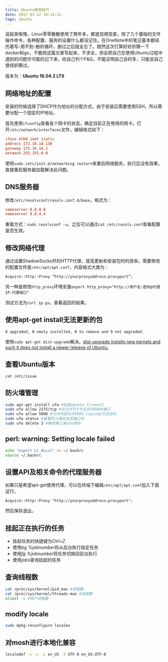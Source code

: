 ```yaml
---
title: Ubuntu使用技巧
date: 2017-03-22 20:14:31
tags: ubuntu
---
```


说起来惭愧，Linux零零散散使用了两年多，都是现用现查，除了几个基础的文件操作命令，各种配置、服务的设置什么都没记住。在OneNote中的笔记基本都经历着写-用不到-删的循环，删过之后就全忘了。既然这次打算好好折腾一下docker和go，干脆把这篇文章写起来，不求全，但会把自己在使用Ubuntu过程中遇到的问题尽可能的记下来，给自己列个F&Q，不能证明自己会的多，只能说自己曾经折腾过。

版本为：**Ubuntu 16.04.2 LTS**

## 网络地址的配置

安装的时候选择了DHCP作为地址的分配方式，由于安装后需要使用SSH，所以需要分配一个固定的IP地址。

首先使用`ifconfig`查看各个网卡的状态，确定目前正在使用的网卡。打开`/etc/network/interfaces`文件，编辑格式如下：

``` conf
iface eth0 inet static
address 172.16.14.130
gateway 172.16.14.1
netmask 255.255.0.0
```

使用`sudo /etc/init.d/networking restart`来重启网络服务，执行后没有效果，直接重启服务器加载解决此问题。

## DNS服务器

修改`/etc/resolvconf/resolv.conf.d/base`，格式为：

``` conf
nameserver 8.8.8.8
nameserver 8.8.4.4
```

重载方式：`sudo resolvconf -u`，之后可以通过`cat /etc/resolv.conf`查看配置是否生效。

## 修改网络代理

通过设置ShadowSocks开的HTTP代理，提高更新和安装包时的效率。需要修改的配置文件是`/etc/apt/apt.conf`，内容格式大致为：

`Acquire::http::Proxy “http://yourproxyaddress:proxyport”;`

另一种是修改`http_proxy`环境变量`export http_proxy="http://用户名:密码@代理IP:代理端口"`

测试方法为`curl ip.gs`，查看返回的结果。

## 使用apt-get install无法更新的包

`0 upgraded, 0 newly installed, 0 to remove and 9 not upgraded.`

使用`sudo apt-get dist-upgrade`解决。[dist-upgrade installs new kernels and such it does not install a newer release of Ubuntu.](http://askubuntu.com/questions/352635/0-upgraded-0-newly-installed-0-to-remove-and-428-not-upgraded)

## 查看Ubuntu版本

`cat /etc/issue`

## 防火墙管理

``` bash
sudo apt-get install ufw #安装ubuntu firewall
sudo ufw allow 2375/tcp #仅允许TCP方式访问5000端口
sudo ufw allow 5000 #允许外部允许5000 tcp/udp方式访问
sudo ufw status #查看防火墙状态及端口号
sudo ufw delete 3 #删除第三条ufw规则
```

## perl: warning: Setting locale failed

``` bash
echo "export LC_ALL=C" >> ~/.bashrc
source ~/.bashrc
```

## 设置API及相关命令的代理服务器

 如果只是希望apt-get使用代理，可以在终端下编辑`/etc/apt/apt.conf`加入下面这行，
```
Acquire::http::Proxy "http://yourproxyaddress:proxyport";
```
然后保存退出。

## 挂起正在执行的任务

* 挂起任务的快捷键为*Ctrl+Z*
* 使用*bg %jobnumber*将从后台执行指定任务
* 使用*fg %jobnumber*将任务切换回前台执行
* 使用*jobs*查询挂起的任务

## 查询线程数
``` bash
cat /proc/sys/kernel/pid_max #进程数
cat /proc/sys/kernel/threads-max #线程数
ulimit -u #用户进程数
```

## modify locale
``` bash
sudo dpkg-reconfigure locales
```

## 对mosh进行本地化兼容
``` bash
localedef -v -c -i en_US -f UTF-8 en_US.UTF-8
```